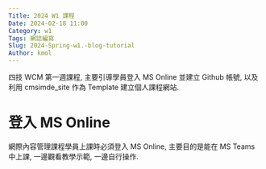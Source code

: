```yaml
---
Title: 2024 W1 課程
Date: 2024-02-18 11:00
Category: w1
Tags: 網誌編寫
Slug: 2024-Spring-w1.-blog-tutorial
Author: kmol
---
```


四技 WCM 第一週課程, 主要引導學員登入 MS Online 並建立 Github 帳號, 以及利用 cmsimde_site 作為 Template 建立個人課程網站.

<!-- PELICAN_END_SUMMARY -->

# 登入 MS Online
網際內容管理課程學員上課時必須登入 MS Online, 主要目的是能在 MS Teams 中上課, 一邊觀看教學示範, 一邊自行操作.